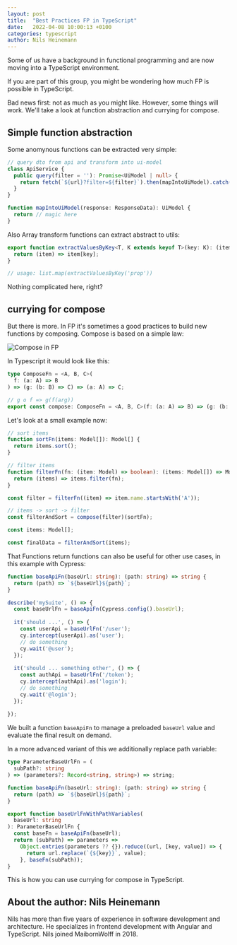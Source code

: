 ```yaml
---
layout: post
title:  "Best Practices FP in TypeScript"
date:   2022-04-08 10:00:13 +0100
categories: typescript
author: Nils Heinemann
---
```


Some of us have a background in functional programming and are now moving into a TypeScript environment. 

If you are part of this group, you might be wondering how much FP is possible in TypeScript.

Bad news first: not as much as you might like. However, some things will work. We'll take a look at function abstraction and currying for compose.

## Simple function abstraction

Some anomynous functions can be extracted very simple:

```typescript
// query dto from api and transform into ui-model
class ApiService {
  public query(filter = ''): Promise<UiModel | null> {
    return fetch(`${url}?filter=${filter}`).then(mapIntoUiModel).catch(() => null);
  }
}

function mapIntoUiModel(response: ResponseData): UiModel {
  return // magic here
}
```

Also Array transform functions can extract abstract to utils:

```typescript
export function extractValuesByKey<T, K extends keyof T>(key: K): (item: T) => T[K] {
  return (item) => item[key];
}

// usage: list.map(extractValuesByKey('prop'))
```
Nothing complicated here, right?

## currying for compose

But there is more. In FP it's sometimes a good practices to build new functions by composing. Compose is based on a simple law:

![Compose in FP](/assets/fp_2022_08_04.png)

In Typescript it would look like this:

```typescript
type ComposeFn = <A, B, C>(
  f: (a: A) => B
) => (g: (b: B) => C) => (a: A) => C;

// g o f => g(f(arg))
export const compose: ComposeFn = <A, B, C>(f: (a: A) => B) => (g: (b: B) => C) => (arg: A) => g(f(arg));
```

Let's look at a small example now:

```typescript
// sort items
function sortFn(items: Model[]): Model[] {
  return items.sort();
}

// filter items
function filterFn(fn: (item: Model) => boolean): (items: Model[]) => Model[] {
  return (items) => items.filter(fn);
}

const filter = filterFn((item) => item.name.startsWith('A'));

// items -> sort -> filter
const filterAndSort = compose(filter)(sortFn);

const items: Model[];

const finalData = filterAndSort(items);

```

That Functions return functions can also be useful for other use cases, in this example with Cypress:

```typescript 
function baseApiFn(baseUrl: string): (path: string) => string {
  return (path) => `${baseUrl}${path}`;
}

describe('mySuite', () => {
  const baseUrlFn = baseApiFn(Cypress.config().baseUrl);
  
  it('should ...', () => {
    const userApi = baseUrlFn('/user');
    cy.intercept(userApi).as('user');
    // do something
    cy.wait('@user');
  });
  
  it('should ... something other', () => {
    const authApi = baseUrlFn('/token');
    cy.intercept(authApi).as('login');
    // do something
    cy.wait('@login');
  });
  
});
```

We built a function `baseApiFn` to manage a preloaded `baseUrl` value and evaluate the final result on demand.

In a more advanced variant of this we additionally replace path variable:

```typescript
type ParameterBaseUrlFn = (
  subPath?: string
) => (parameters?: Record<string, string>) => string;

function baseApiFn(baseUrl: string): (path: string) => string {
  return (path) => `${baseUrl}${path}`;
}

export function baseUrlFnWithPathVariables(
  baseUrl: string
): ParameterBaseUrlFn {
  const baseFn = baseApiFn(baseUrl);
  return (subPath) => parameters =>
    Object.entries(parameters ?? {}).reduce((url, [key, value]) => {
      return url.replace(`{${key}}`, value);
    }, baseFn(subPath));
}
```

This is how you can use currying for compose in TypeScript.

## About the author: Nils Heinemann

Nils has more than five years of experience in software development and architecture. He specializes in frontend development with Angular and TypeScript. Nils joined MaibornWolff in 2018.

